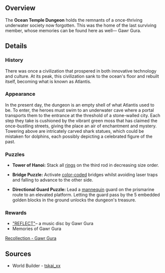 <!-- title: Ocean Temple Dungeon -->
<!-- quote: Finally... My story begins here! -->
<!-- chapters: 0 -->
<!-- images: -->
<!-- model: false -->

## Overview

The **Ocean Temple Dungeon** holds the remnants of a once-thriving underwater society now forgotten. This was the home of the last surviving member, whose memories can be found here as well— Gawr Gura.

## Details

### History

There was once a civilization that prospered in both innovative technology and culture. At its peak, this civilization sank to the ocean's floor and rebuilt itself, becoming what is known as Atlantis.

### Appearance

In the present day, the dungeon is an empty shell of what Atlantis used to be. To enter, the heroes must swim to an underwater cave where a portal transports them to the entrance at the threshold of a stone-walled city. Each step they take is cushioned by the vibrant green moss that has claimed the once-bustling streets, giving the place an air of enchantment and mystery. Towering above are intricately carved shark statues, which could be mistaken for dolphins, each possibly depicting a celebrated figure of the past.

### Puzzles

- **Tower of Hanoi:** Stack all [rings](https://www.youtube.com/live/bOIlLaFiiE4?si=9T-46rQ15ghlkjRc&t=5810) on the third rod in decreasing size order.

- **Bridge Puzzle:** Activate [color-coded](https://www.youtube.com/live/bOIlLaFiiE4?si=RRQ8rSSECOvsw8e_&t=6098) bridges whilst avoiding laser traps and falling to advance to the other side.

- **Directional Guard Puzzle:** Lead a [mannequin](https://www.youtube.com/live/bOIlLaFiiE4?si=-QX63tFq7Cp2tcxT&t=6384) guard on the prismarine route to an elevated platform. Letting the guard pass by the 5 embedded golden blocks in the ground unlocks the dungeon's treasure.

### Rewards

- ["REFLECT"](https://youtu.be/nCQ_zZIiGLA?si=SEr2O2h7CBt2t-05)– a music disc by Gawr Gura
- Memories of Gawr Gura

[Recollection - Gawr Gura](#embed:https://www.youtube.com/watch?v=SDnRHwpnIH4)

## Sources

- World Builder - [tskai_xx](https://x.com/tskai_xx/)
